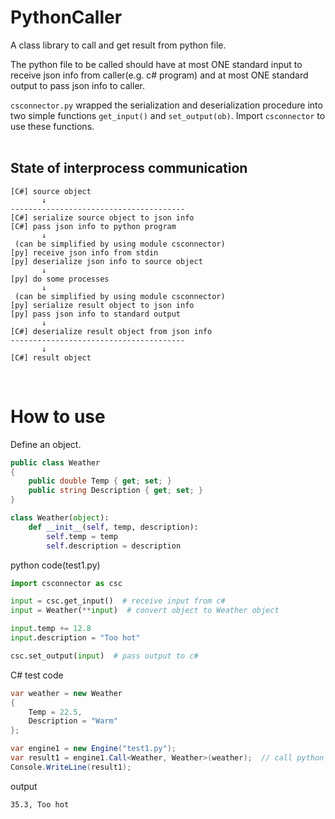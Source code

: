 # PythonCaller
A class library to call and get result from python file.

The python file to be called should have at most ONE standard input to receive json info from caller(e.g. c# program) and at most ONE standard output to pass json info to caller.

`csconnector.py` wrapped the serialization and deserialization procedure into two simple functions `get_input()` and `set_output(ob)`. Import `csconnector` to use these functions.  
<br>

## State of interprocess communication
```
[C#] source object
       ↓
---------------------------------------
[C#] serialize source object to json info
[C#] pass json info to python program
       ↓
 (can be simplified by using module csconnector)
[py] receive json info from stdin
[py] deserialize json info to source object
       ↓
[py] do some processes
       ↓
 (can be simplified by using module csconnector)
[py] serialize result object to json info
[py] pass json info to standard output
       ↓
[C#] deserialize result object from json info 
---------------------------------------
       ↓
[C#] result object
```

<br>

# How to use
Define an object.
```C#
public class Weather
{
    public double Temp { get; set; }
    public string Description { get; set; }
}
```
```py
class Weather(object):
    def __init__(self, temp, description):
        self.temp = temp
        self.description = description
```

python code(test1.py)
```py
import csconnector as csc

input = csc.get_input()  # receive input from c#
input = Weather(**input)  # convert object to Weather object

input.temp += 12.8
input.description = "Too hot"

csc.set_output(input)  # pass output to c#
```

C# test code
```C#
var weather = new Weather
{
    Temp = 22.5,
    Description = "Warm"
};

var engine1 = new Engine("test1.py");
var result1 = engine1.Call<Weather, Weather>(weather);  // call python
Console.WriteLine(result1);
```
output
```
35.3, Too hot
```